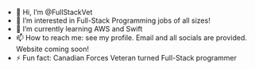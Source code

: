 - 👋 Hi, I’m @FullStackVet
- 👀 I’m interested in Full-Stack Programming jobs of all sizes!
- 🌱 I’m currently learning AWS and Swift
- 📫 How to reach me: see my profile. Email and all socials are provided. Website coming soon!
- ⚡ Fun fact: Canadian Forces Veteran turned Full-Stack programmer

<!---
FullStackVet/FullStackVet is a ✨ special ✨ repository because its `README.md` (this file) appears on your GitHub profile.
You can click the Preview link to take a look at your changes.
--->
